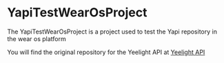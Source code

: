 # YapiTestWearOsProject
 The YapiTestWearOsProject is a project used to test the Yapi repository in the wear os platform

You will find the original repository for the Yeelight API at [Yeelight API](https://github.com/florian-mollin/yapi)